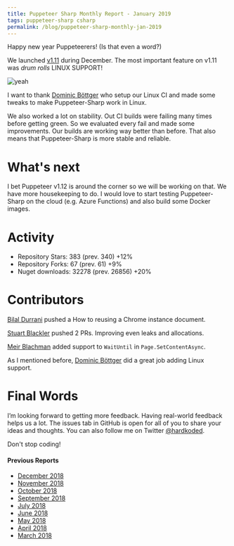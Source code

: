 ```yaml
---
title: Puppeteer Sharp Monthly Report - January 2019
tags: puppeteer-sharp csharp
permalink: /blog/puppeteer-sharp-monthly-jan-2019
---
```

 
Happy new year Puppeteerers! (Is that even a word?)

We launched [v1.11](https://github.com/hardkoded/puppeteer-sharp/releases/tag/v1.11) during December.  The most important feature on v1.11 was _drum rolls_ LINUX SUPPORT!

![yeah](https://media0.giphy.com/media/l0COGE9TXQ5Z1Syis/giphy.gif?cid=3640f6095c2a03e9656a344c6babc230)

I want to thank [Dominic Böttger](https://twitter.com/dboettger) who setup our Linux CI and made some tweaks to make Puppeteer-Sharp work in Linux.

We also worked a lot on stability. Out CI builds were failing many times before getting green. So we evaluated every fail and made some improvements. Our builds are working way better than before. That also means that Puppeteer-Sharp is more stable and reliable.

# What's next

I bet Puppeteer v1.12 is around the corner so we will be working on that.
We have more housekeeping to do. I would love to start testing Puppeteer-Sharp on the cloud (e.g. Azure Functions) and also build some Docker images.

# Activity 

* Repository Stars:  383 (prev. 340) +12%
* Repository Forks: 67 (prev. 61) +9%
* Nuget downloads:  32278 (prev. 26856) +20%

# Contributors

[Bilal Durrani](https://github.com/bdurrani) pushed a How to reusing a Chrome instance document.

[Stuart Blackler](https://github.com/Im5tu) pushed 2 PRs. Improving even leaks and allocations.

[Meir Blachman](https://www.twitter.com/MeirBlachman) added support to `WaitUntil`  in `Page.SetContentAsync`.

As I mentioned before, [Dominic Böttger](https://twitter.com/dboettger) did a great job adding Linux support.

# Final Words

I’m looking forward to getting more feedback. Having real-world feedback helps us a lot. The issues tab in GitHub is open for all of you to share your ideas and thoughts. You can also follow me on Twitter [@hardkoded](https://twitter.com/hardkoded).

Don't stop coding!

#### Previous Reports
 * [December 2018](https://www.hardkoded.com/blog/puppeteer-sharp-monthly-dec-2018)
 * [November 2018](https://www.hardkoded.com/blog/puppeteer-sharp-monthly-nov-2018)
 * [October 2018](https://www.hardkoded.com/blog/puppeteer-sharp-monthly-oct-2018)
 * [September 2018](https://www.hardkoded.com/blog/puppeteer-sharp-monthly-sep-2018)
 * [July 2018](https://www.hardkoded.com/blog/puppeteer-sharp-monthly-jul-2018)
 * [June 2018](https://www.hardkoded.com/blog/puppeteer-sharp-monthly-jun-2018)
 * [May 2018](https://www.hardkoded.com/blogs/puppeteer-sharp-monthly-may-2018)
 * [April 2018](https://www.hardkoded.com/blogs/puppeteer-sharp-monthly-april-2018)
 * [March 2018](https://www.hardkoded.com/blogs/puppeteer-sharp-monthly-march-2018)
